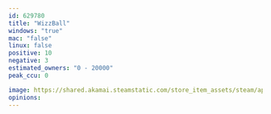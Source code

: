 ```yaml
---
id: 629780
title: "WizzBall"
windows: "true"
mac: "false"
linux: false
positive: 10
negative: 3
estimated_owners: "0 - 20000"
peak_ccu: 0

image: https://shared.akamai.steamstatic.com/store_item_assets/steam/apps/629780/header.jpg?t=1517499138
opinions:
---
```

